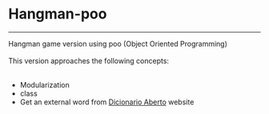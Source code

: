 # Hangman-poo
<hr>

Hangman game version using poo (Object Oriented Programming)<br><br>
This version approaches the following concepts:
<br><br>
* Modularization
* class
* Get an external word from [Dicionario Aberto](https://api.dicionario-aberto.net/.index.html) website
